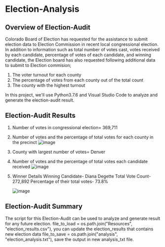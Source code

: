 # Election-Analysis
## Overview of Election-Audit
Colorado Board of Election has requested for the assistance to submit election data to Election Commission in recent local congressional election. In addition to information such as total number of votes cast, votes received by each candidate, percentage of votes of each candidate, and winning candidate, the Election board has also requested following additional data to submit to Election commision;
1. The voter turnout for each county
2. The percentage of votes from each county out of the total count
3. The county with the highest turnout

In this project, we'll use Python3.7.6 and Visual Studio Code to analyze and generate the election-audit result.

## Election-Audit Results
1. Number of votes in congressional election= 369,711
2. Number of votes and the percentage of total votes for each county in the precinct
    ![image](https://user-images.githubusercontent.com/107566776/179990336-a4734526-e1c3-4a17-810d-fd4cc7d0605a.png)


4. County with largest number of votes= Denver
5. Number of votes and the percentage of total votes each candidate received
   ![image](https://user-images.githubusercontent.com/107566776/179990816-ed4153cf-4e95-45c4-b04f-ace47a0f29af.png)

7.  Winner Details
    Winning Candidate- Diana Degette
    Total Vote Count- 272,892
    Percentage of their total votes- 73.8%
    
    ![image](https://user-images.githubusercontent.com/107566776/179988938-bfaa74cb-f5cc-46d3-97e1-33f3d80a02e1.png)
    
## Election-Audit Summary
The script for this Election-Audit can be used to analyze and generate result for any future election. 
file_to_load = os.path.join("Resources", "election_results.csv"), you can update the election_results that contains new election data
file_to_save = os.path.join("analysis", "election_analysis.txt"), save the output in new analysis_txt file.
